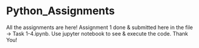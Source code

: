 # Python_Assignments
All the assignments are here!
Assignment 1 done & submitted here in the file -> Task 1-4.ipynb.
Use jupyter notebook to see & execute the code.
Thank You!
